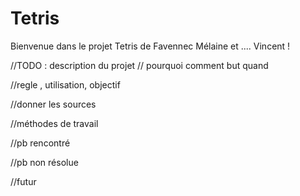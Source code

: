 # Tetris
Bienvenue dans le projet Tetris de Favennec Mélaine et .... Vincent !

//TODO : description du projet
// pourquoi comment but quand 

//regle , utilisation, objectif

//donner les sources

//méthodes de travail

//pb rencontré

//pb non résolue

//futur